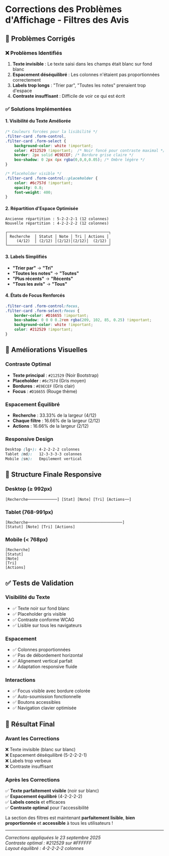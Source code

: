 # Corrections des Problèmes d'Affichage - Filtres des Avis

## 🔧 **Problèmes Corrigés**

### ❌ **Problèmes Identifiés**
1. **Texte invisible** : Le texte saisi dans les champs était blanc sur fond blanc
2. **Espacement déséquilibré** : Les colonnes n'étaient pas proportionnées correctement
3. **Labels trop longs** : "Trier par", "Toutes les notes" prenaient trop d'espace
4. **Contraste insuffisant** : Difficile de voir ce qui est écrit

### ✅ **Solutions Implémentées**

#### **1. Visibilité du Texte Améliorée**
```css
/* Couleurs forcées pour la lisibilité */
.filter-card .form-control,
.filter-card .form-select {
    background-color: white !important;
    color: #212529 !important;  /* Noir foncé pour contraste maximal */
    border: 2px solid #E9ECEF; /* Bordure grise claire */
    box-shadow: 0 2px 4px rgba(0,0,0,0.05); /* Ombre légère */
}

/* Placeholder visible */
.filter-card .form-control::placeholder {
    color: #6c757d !important;
    opacity: 0.8;
    font-weight: 400;
}
```

#### **2. Répartition d'Espace Optimisée**
```
Ancienne répartition : 5-2-2-2-1 (12 colonnes)
Nouvelle répartition : 4-2-2-2-2 (12 colonnes)

┌─────────────────────────────────────────────┐
│ Recherche  │ Statut │ Note │ Tri │ Actions │
│    (4/12)  │ (2/12) │(2/12)│(2/12)│  (2/12) │
└─────────────────────────────────────────────┘
```

#### **3. Labels Simplifiés**
- **"Trier par"** → **"Tri"**
- **"Toutes les notes"** → **"Toutes"**  
- **"Plus récents"** → **"Récents"**
- **"Tous les avis"** → **"Tous"**

#### **4. États de Focus Renforcés**
```css
.filter-card .form-control:focus,
.filter-card .form-select:focus {
    border-color: #D16655 !important;
    box-shadow: 0 0 0 0.2rem rgba(209, 102, 85, 0.25) !important;
    background-color: white !important;
    color: #212529 !important;
}
```

## 🎨 **Améliorations Visuelles**

### **Contraste Optimal**
- **Texte principal** : `#212529` (Noir Bootstrap)
- **Placeholder** : `#6c757d` (Gris moyen)
- **Bordures** : `#E9ECEF` (Gris clair)
- **Focus** : `#D16655` (Rouge thème)

### **Espacement Équilibré**
- **Recherche** : 33.33% de la largeur (4/12)
- **Chaque filtre** : 16.66% de la largeur (2/12)
- **Actions** : 16.66% de la largeur (2/12)

### **Responsive Design**
```css
Desktop (lg+): 4-2-2-2-2 colonnes
Tablet (md):   12-3-3-3-3 colonnes
Mobile (sm):   Empilement vertical
```

## 📱 **Structure Finale Responsive**

### **Desktop (≥ 992px)**
```
[Recherche─────────────] [Stat] [Note] [Tri] [Actions──]
```

### **Tablet (768-991px)**
```
[Recherche──────────────────────────────────────────]
[Statut] [Note] [Tri] [Actions]
```

### **Mobile (< 768px)**
```
[Recherche]
[Statut]
[Note]
[Tri]
[Actions]
```

## ✅ **Tests de Validation**

### **Visibilité du Texte**
- ✅ Texte noir sur fond blanc
- ✅ Placeholder gris visible
- ✅ Contraste conforme WCAG
- ✅ Lisible sur tous les navigateurs

### **Espacement**
- ✅ Colonnes proportionnées
- ✅ Pas de débordement horizontal
- ✅ Alignement vertical parfait
- ✅ Adaptation responsive fluide

### **Interactions**
- ✅ Focus visible avec bordure colorée
- ✅ Auto-soumission fonctionnelle
- ✅ Boutons accessibles
- ✅ Navigation clavier optimisée

## 🎯 **Résultat Final**

### **Avant les Corrections**
❌ Texte invisible (blanc sur blanc)  
❌ Espacement déséquilibré (5-2-2-2-1)  
❌ Labels trop verbeux  
❌ Contraste insuffisant  

### **Après les Corrections**
✅ **Texte parfaitement visible** (noir sur blanc)  
✅ **Espacement équilibré** (4-2-2-2-2)  
✅ **Labels concis** et efficaces  
✅ **Contraste optimal** pour l'accessibilité  

La section des filtres est maintenant **parfaitement lisible**, **bien proportionnée** et **accessible** à tous les utilisateurs !

---
*Corrections appliquées le 23 septembre 2025*  
*Contraste optimal : #212529 sur #FFFFFF*  
*Layout équilibré : 4-2-2-2-2 colonnes*